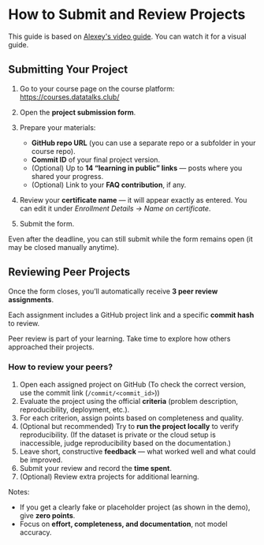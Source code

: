 # How to Submit and Review Projects

This guide is based on [Alexey's video guide](https://www.loom.com/share/4f5c155c550e48ddb54b71ba76516b04). You can watch it for a visual guide.

## Submitting Your Project

1. Go to your course page on the course platform: https://courses.datatalks.club/
2. Open the **project submission form**.
3. Prepare your materials:

   * **GitHub repo URL** (you can use a separate repo or a subfolder in your course repo).
   * **Commit ID** of your final project version.
   * (Optional) Up to **14 “learning in public” links** — posts where you shared your progress.
   * (Optional) Link to your **FAQ contribution**, if any.
4. Review your **certificate name** — it will appear exactly as entered.
You can edit it under *Enrollment Details → Name on certificate*.

5. Submit the form.

Even after the deadline, you can still submit while the form remains open (it may be closed manually anytime).

## Reviewing Peer Projects
Once the form closes, you’ll automatically receive **3 peer review assignments**.

Each assignment includes a GitHub project link and a specific **commit hash** to review.

Peer review is part of your learning. Take time to explore how others approached their projects.

### How to review your peers?
1. Open each assigned project on GitHub (To check the correct version, use the commit link (`/commit/<commit_id>`))
2. Evaluate the project using the official **criteria** (problem description, reproducibility, deployment, etc.).
3. For each criterion, assign points based on completeness and quality.
4. (Optional but recommended) Try to **run the project locally** to verify reproducibility. (If the dataset is private or the cloud setup is inaccessible, judge reproducibility based on the documentation.)
5. Leave short, constructive **feedback** — what worked well and what could be improved.
6. Submit your review and record the **time spent**.
7. (Optional) Review extra projects for additional learning.

Notes:

* If you get a clearly fake or placeholder project (as shown in the demo), give **zero points**.
* Focus on **effort, completeness, and documentation**, not model accuracy.

